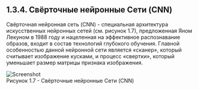 ## **1.3.4.	Свёрточные нейронные Сети (CNN)**  

Свёрточная нейронная сеть (CNN) - специальная архитектура искусственных нейронных сетей (см. рисунок 1.7), предложенная Яном Лекуном в 1988 году и нацеленная на эффективное распознавание образов, 
входит в состав технологий глубокого обучения. Главной особенностью данной нейронной сети является «сканер», который считывает изображение кусками, и процесс «свертки»,
который уменьшает размер матрицы признака изображения.

![Screenshot](../main/Screenshot/Сверточные%20сети.png)  
  Рисунок 1.7 - Свёрточные нейронные Сети (CNN)
